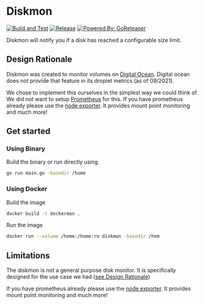 # Diskmon

[![Build and Test](https://github.com/teleivo/diskmon/actions/workflows/build_test.yml/badge.svg)](https://github.com/teleivo/diskmon/actions/workflows/build_test.yml)
[![Release](https://img.shields.io/github/release/teleivo/diskmon.svg)](https://github.com/teleivo/diskmon/releases/latest)
[![Powered By: GoReleaser](https://img.shields.io/badge/powered%20by-goreleaser-green.svg)](https://github.com/goreleaser)

Diskmon will notify you if a disk has reached a configurable size limit.

## Design Rationale

Diskmon was created to monitor volumes on [Digital Ocean](https://www.digitalocean.com/).
Digital ocean does not provide that feature in its droplet metrics (as of 09/2021).

We chose to implement this ourselves in the simplest way we could think of. We
did not want to setup [Prometheus](https://prometheus.io/) for this. If you
have prometheus already please use the [node exporter](https://github.com/prometheus/node_exporter).
It provides mount point monitoring and much more!

## Get started

### Using Binary

Build the binary or run directly using

```sh
go run main.go -basedir /home
```

### Using Docker

Build the image

```sh
docker build -t dockermon .
```

Run the image

```sh
docker run --volume /home:/home:ro diskmon -basedir /hom
```

## Limitations

The diskmon is not a general purpose disk monitor. It is specifically designed
for the use case we had ([see Design Rationale](#design-rationale))

If you have prometheus already please use the [node exporter](https://github.com/prometheus/node_exporter).
It provides mount point monitoring and much more!


